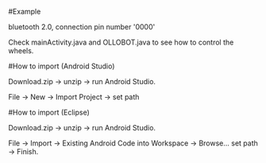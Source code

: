 #Example

bluetooth 2.0, connection pin number '0000'

Check mainActivity.java and OLLOBOT.java to see how to control the wheels.

#How to import (Android Studio)

Download.zip -> unzip -> run Android Studio.

File -> New -> Import Project -> set path

#How to import (Eclipse)

Download.zip -> unzip -> run Android Studio.

File -> Import -> Existing Android Code into Workspace -> Browse... set path -> Finish.
